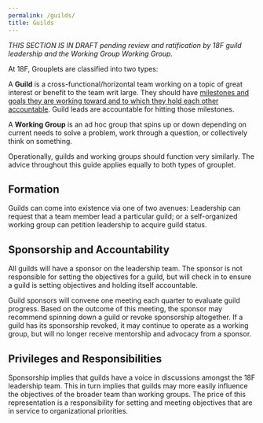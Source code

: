 ```yaml
---
permalink: /guilds/
title: Guilds
---
```

_THIS SECTION IS IN DRAFT pending review and ratification by 18F guild
leadership and the Working Group Working Group._

At 18F, Grouplets are classified into two types:

A **Guild** is a cross-functional/horizontal team working on a topic of great
interest or benefit to the team writ large. They should have [milestones and
goals they are working toward and to which they hold each other
accountable]({{site.baseurl}}/processes-and-artifacts/#okrs). Guild leads are
accountable for hitting those milestones.

A **Working Group** is an ad hoc group that spins up or down depending on
current needs to solve a problem, work through a question, or collectively
think on something. 

Operationally, guilds and working groups should function very similarly. The
advice throughout this guide applies equally to both types of grouplet.

## Formation

Guilds can come into existence via one of two avenues: Leadership can request
that a team member lead a particular guild; or a self-organized working group
can petition leadership to acquire guild status.

## Sponsorship and Accountability

All guilds will have a sponsor on the leadership team. The sponsor is not
responsible for setting the objectives for a guild, but will check in to
ensure a guild is setting objectives and holding itself accountable.

Guild sponsors will convene one meeting each quarter to evaluate guild
progress. Based on the outcome of this meeting, the sponsor may recommend
spinning down a guild or revoke sponsorship altogether. If a guild has its
sponsorship revoked, it may continue to operate as a working group, but will
no longer receive mentorship and advocacy from a sponsor.

## Privileges and Responsibilities

Sponsorship implies that guilds have a voice in discussions amongst the 18F
leadership team. This in turn implies that guilds may more easily influence
the objectives of the broader team than working groups. The price of this
representation is a responsibility for setting and meeting objectives that are
in service to organizational priorities.
